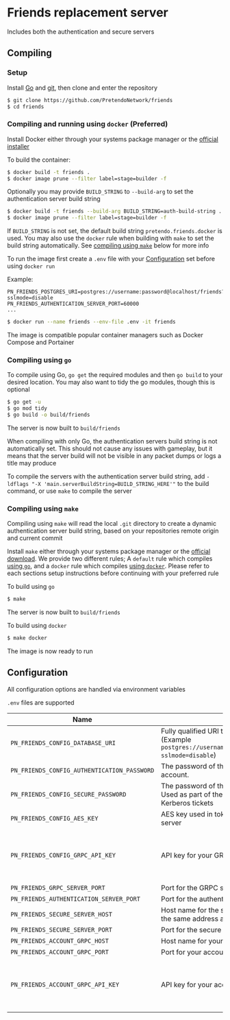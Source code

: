 # Friends replacement server
Includes both the authentication and secure servers

## Compiling

### Setup
Install [Go](https://go.dev/doc/install) and [git](https://git-scm.com/downloads), then clone and enter the repository

```bash
$ git clone https://github.com/PretendoNetwork/friends
$ cd friends
```

### Compiling and running using `docker` (Preferred)
Install Docker either through your systems package manager or the [official installer](https://docs.docker.com/get-docker/)

To build the container:

```bash
$ docker build -t friends .
$ docker image prune --filter label=stage=builder -f
```
Optionally you may provide `BUILD_STRING` to `--build-arg` to set the authentication server build string

```bash
$ docker build -t friends --build-arg BUILD_STRING=auth-build-string .
$ docker image prune --filter label=stage=builder -f
```
If `BUILD_STRING` is not set, the default build string `pretendo.friends.docker` is used. You may also use the `docker` rule when building with `make` to set the build string automatically. See [compiling using `make`](#compiling-using-make) below for more info

To run the image first create a `.env` file with your [Configuration](#configuration) set before using `docker run`

Example:
```
PN_FRIENDS_POSTGRES_URI=postgres://username:password@localhost/friends?sslmode=disable
PN_FRIENDS_AUTHENTICATION_SERVER_PORT=60000
...
```

```bash
$ docker run --name friends --env-file .env -it friends
```

The image is compatible popular container managers such as Docker Compose and Portainer

### Compiling using `go`
To compile using Go, `go get` the required modules and then `go build` to your desired location. You may also want to tidy the go modules, though this is optional

```bash
$ go get -u
$ go mod tidy
$ go build -o build/friends
```

The server is now built to `build/friends`

When compiling with only Go, the authentication servers build string is not automatically set. This should not cause any issues with gameplay, but it means that the server build will not be visible in any packet dumps or logs a title may produce

To compile the servers with the authentication server build string, add `-ldflags "-X 'main.serverBuildString=BUILD_STRING_HERE'"` to the build command, or use `make` to compile the server

### Compiling using `make`
Compiling using `make` will read the local `.git` directory to create a dynamic authentication server build string, based on your repositories remote origin and current commit

Install `make` either through your systems package manager or the [official download](https://www.gnu.org/software/make/). We provide two different rules; A `default` rule which compiles [using `go`](#compiling-using-go), and a `docker` rule which compiles [using `docker`](#compiling-and-running-using-docker-preferred). Please refer to each sections setup instructions before continuing with your preferred rule

To build using `go`

```bash
$ make
```

The server is now built to `build/friends`

To build using `docker`

```bash
$ make docker
```

The image is now ready to run

## Configuration
All configuration options are handled via environment variables

`.env` files are supported

| Name                                        | Description                                                                                                            | Required                            |
|---------------------------------------------|------------------------------------------------------------------------------------------------------------------------|-------------------------------------|
| `PN_FRIENDS_CONFIG_DATABASE_URI`            | Fully qualified URI to your Postgres server (Example `postgres://username:password@localhost/friends?sslmode=disable`) | Yes                                 |
| `PN_FRIENDS_CONFIG_AUTHENTICATION_PASSWORD` | The password of the authentication server user account.                                                                | Yes                                 |
| `PN_FRIENDS_CONFIG_SECURE_PASSWORD`         | The password of the secure server user account. Used as part of the internal server data in Kerberos tickets           | Yes                                 |
| `PN_FRIENDS_CONFIG_AES_KEY`                 | AES key used in tokens provided by the account server                                                                  | Yes                                 |
| `PN_FRIENDS_CONFIG_GRPC_API_KEY`            | API key for your GRPC server                                                                                           | No (Assumed to be an open gRPC API) |
| `PN_FRIENDS_GRPC_SERVER_PORT`               | Port for the GRPC server                                                                                               | Yes                                 |
| `PN_FRIENDS_AUTHENTICATION_SERVER_PORT`     | Port for the authentication server                                                                                     | Yes                                 |
| `PN_FRIENDS_SECURE_SERVER_HOST`             | Host name for the secure server (should point to the same address as the authentication server)                        | Yes                                 |
| `PN_FRIENDS_SECURE_SERVER_PORT`             | Port for the secure server                                                                                             | Yes                                 |
| `PN_FRIENDS_ACCOUNT_GRPC_HOST`              | Host name for your account server gRPC service                                                                         | Yes                                 |
| `PN_FRIENDS_ACCOUNT_GRPC_PORT`              | Port for your account server gRPC service                                                                              | Yes                                 |
| `PN_FRIENDS_ACCOUNT_GRPC_API_KEY`           | API key for your account server gRPC service                                                                           | No (Assumed to be an open gRPC API) |
